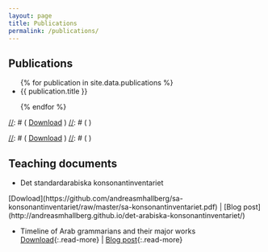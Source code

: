 ```yaml
---
layout: page
title: Publications
permalink: /publications/
---
```


<h2>Publications</h2>

<ul>
{% for publication in site.data.publications %}

<li>{{ publication.title }}</li>

{% endfor %}
</ul>

[//]: # ( - 2017.&nbsp;"Några egenheter i arabisk standardspråksideologi" In *Vetenskapssocieteten i Lund. Årsbok 2017.* Ed. Henrik Rahm. 39--48. Lund: Vetenskapssocieteten i Lund. )  
[//]: # ( <span class="read-more"> )
[//]: # ( [Download](http://andreasmhallberg.github.io/documents/cv-attatchments/article-2017-nagraegenheter.pdf) )
[//]: # ( </span> )

[//]: # ( - 2016.&nbsp;*Case Endings in Spoken Standard Arabic*. Dissertation. Lund: Lund University. )  
[//]: # ( <span class="read-more"> )
[//]: # ( [Download](http://lup.lub.lu.se/search/ws/files/3772169/8852155.pdf) )
[//]: # ( </span> )

## Teaching documents

- Det standardarabiska konsonantinventariet  
<span class="read-more">
[Dowload](https://github.com/andreasmhallberg/sa-konsonantinventariet/raw/master/sa-konsonantinventariet.pdf) |
[Blog post](http://andreasmhallberg.github.io/det-arabiska-konsonantinventariet/)
</span>

- Timeline of Arab grammarians and their major works  
[Download](https://github.com/andreasmhallberg/alt-timeline/raw/master/alt-timeline.pdf){:.read-more} |
[Blog post](http://andreasmhallberg.github.io/timeline-of-arab-grammarians/){:.read-more}


